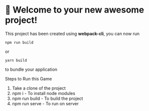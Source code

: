 # 🚀 Welcome to your new awesome project!

This project has been created using **webpack-cli**, you can now run

```
npm run build
```

or

```
yarn build
```

to bundle your application

Steps to Run this Game 

1. Take a clone of the project
2. npm i - To install node modules
3. npm run build - To build the project
4. npm run serve - To run on server
